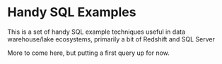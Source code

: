 # Handy SQL Examples
This is a set of handy SQL example techniques useful in data warehouse/lake ecosystems, primarily a bit of Redshift and SQL Server

More to come here, but putting a first query up for now.
